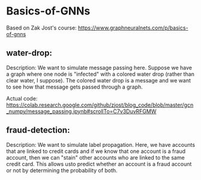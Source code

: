 # Basics-of-GNNs
Based on Zak Jost's course: https://www.graphneuralnets.com/p/basics-of-gnns

## water-drop:
  Description: We want to simulate message passing here. Suppose we have a graph where one node is "infected" with a colored water drop (rather than clear water, I suppose). The colored water drop is a message and we want to see how that message gets passed through a graph.
  
  Actual code: https://colab.research.google.com/github/zjost/blog_code/blob/master/gcn_numpy/message_passing.ipynb#scrollTo=C7v3DuvRFGMW


## fraud-detection:
  Description: We want to simulate label propagation. Here, we have accounts that are linked to credit cards and if we know that one account is a fraud account, then we can "stain" other accounts who are linked to the same credit card. This allows usto predict whether an account is a fraud account or not by determining the probability of both.
